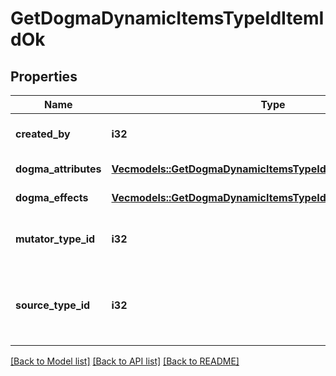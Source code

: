 # GetDogmaDynamicItemsTypeIdItemIdOk

## Properties

Name | Type | Description | Notes
------------ | ------------- | ------------- | -------------
**created_by** | **i32** | The ID of the character who created the item | 
**dogma_attributes** | [**Vec<models::GetDogmaDynamicItemsTypeIdItemIdDogmaAttribute>**](get_dogma_dynamic_items_type_id_item_id_dogma_attribute.md) | dogma_attributes array | 
**dogma_effects** | [**Vec<models::GetDogmaDynamicItemsTypeIdItemIdDogmaEffect>**](get_dogma_dynamic_items_type_id_item_id_dogma_effect.md) | dogma_effects array | 
**mutator_type_id** | **i32** | The type ID of the mutator used to generate the dynamic item. | 
**source_type_id** | **i32** | The type ID of the source item the mutator was applied to create the dynamic item. | 

[[Back to Model list]](../README.md#documentation-for-models) [[Back to API list]](../README.md#documentation-for-api-endpoints) [[Back to README]](../README.md)


